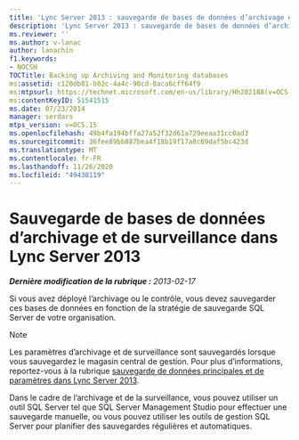 ```yaml
---
title: 'Lync Server 2013 : sauvegarde de bases de données d’archivage et de surveillance'
description: 'Lync Server 2013 : sauvegarde de bases de données d’archivage et de surveillance.'
ms.reviewer: ''
ms.author: v-lanac
author: lanachin
f1.keywords:
- NOCSH
TOCTitle: Backing up Archiving and Monitoring databases
ms:assetid: c120db81-b02c-4a4c-90cd-8aca6cff64f9
ms:mtpsurl: https://technet.microsoft.com/en-us/library/Hh202188(v=OCS.15)
ms:contentKeyID: 51541515
ms.date: 07/23/2014
manager: serdars
mtps_version: v=OCS.15
ms.openlocfilehash: 49b4fa194bffa27a52f32d61a729eeaa31cc0ad3
ms.sourcegitcommit: 36fee89bb887bea4f18b19f17a8c69daf5bc423d
ms.translationtype: MT
ms.contentlocale: fr-FR
ms.lasthandoff: 11/26/2020
ms.locfileid: "49438119"
---
```

# <a name="backing-up-archiving-and-monitoring-databases-in-lync-server-2013"></a>Sauvegarde de bases de données d’archivage et de surveillance dans Lync Server 2013

<div data-xmlns="http://www.w3.org/1999/xhtml">

<div class="topic" data-xmlns="http://www.w3.org/1999/xhtml" data-msxsl="urn:schemas-microsoft-com:xslt" data-cs="https://msdn.microsoft.com/">

<div data-asp="https://msdn2.microsoft.com/asp">



</div>

<div id="mainSection">

<div id="mainBody">

<span> </span>

_**Dernière modification de la rubrique :** 2013-02-17_

Si vous avez déployé l’archivage ou le contrôle, vous devez sauvegarder ces bases de données en fonction de la stratégie de sauvegarde SQL Server de votre organisation.

<div>


> [!NOTE]  
> Les paramètres d’archivage et de surveillance sont sauvegardés lorsque vous sauvegardez le magasin central de gestion. Pour plus d’informations, reportez-vous à la rubrique <A href="lync-server-2013-backing-up-core-data-and-settings.md">sauvegarde de données principales et de paramètres dans Lync Server 2013</A>.



</div>

Dans le cadre de l’archivage et de la surveillance, vous pouvez utiliser un outil SQL Server tel que SQL Server Management Studio pour effectuer une sauvegarde manuelle, ou vous pouvez utiliser les outils de gestion SQL Server pour planifier des sauvegardes régulières et automatiques.

</div>

<span> </span>

</div>

</div>

</div>

